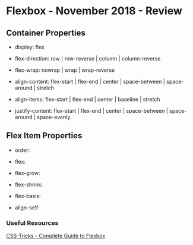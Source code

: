 # Flexbox - November 2018 - Review

## Container Properties

* display: flex

* flex-direction: row | row-reverse | column | column-reverse

* flex-wrap: nowrap | wrap | wrap-reverse

* align-content: flex-start | flex-end | center | space-between | space-around | stretch

* align-items: flex-start | flex-end | center | baseline | stretch

* justify-content: flex-start | flex-end | center | space-between | space-around | space-evenly

## Flex Item Properties

* order:

* flex:

* flex-grow:

* flex-shrink:

* flex-basis:

* align-self:

### Useful Resources

[CSS-Tricks - Complete Guide to Flexbox](https://css-tricks.com/snippets/css/a-guide-to-flexbox/)